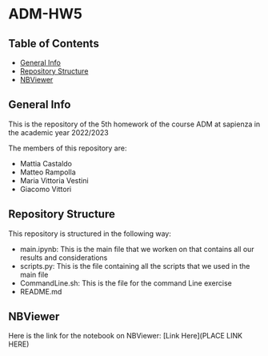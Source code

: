 # ADM-HW5
## Table of Contents
* [General Info](#general-info)
* [Repository Structure](#repository-structure)
* [NBViewer](nbviewer)

## General Info
This is the repository of the 5th homework of the course ADM at sapienza in the academic year 2022/2023

The members of this repository are:
- Mattia Castaldo
- Matteo Rampolla
- Maria Vittoria Vestini
- Giacomo Vittori

## Repository Structure
This repository is structured in the following way:

- main.ipynb: This is the main file that we worken on that contains all our results and considerations
- scripts.py: This is the file containing all the scripts that we used in the main file
- CommandLine.sh: This is the file for the command Line exercise
- README.md 

## NBViewer

Here is the link for the notebook on NBViewer: [Link Here](PLACE LINK HERE)
